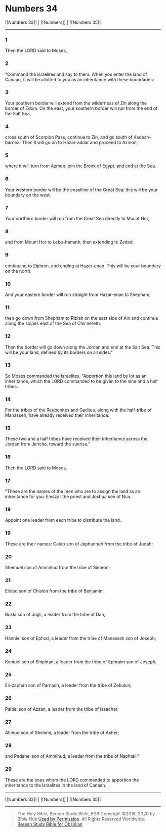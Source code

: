 # Numbers 34

[[Numbers 33]] | [[Numbers]] | [[Numbers 35]]

---

### 1
Then the LORD said to Moses,

### 2
"Command the Israelites and say to them: When you enter the land of Canaan, it will be allotted to you as an inheritance with these boundaries:

### 3
Your southern border will extend from the wilderness of Zin along the border of Edom. On the east, your southern border will run from the end of the Salt Sea,

### 4
cross south of Scorpion Pass, continue to Zin, and go south of Kadesh-barnea. Then it will go on to Hazar-addar and proceed to Azmon,

### 5
where it will turn from Azmon, join the Brook of Egypt, and end at the Sea.

### 6
Your western border will be the coastline of the Great Sea; this will be your boundary on the west.

### 7
Your northern border will run from the Great Sea directly to Mount Hor,

### 8
and from Mount Hor to Lebo-hamath, then extending to Zedad,

### 9
continuing to Ziphron, and ending at Hazar-enan. This will be your boundary on the north.

### 10
And your eastern border will run straight from Hazar-enan to Shepham,

### 11
then go down from Shepham to Riblah on the east side of Ain and continue along the slopes east of the Sea of Chinnereth.

### 12
Then the border will go down along the Jordan and end at the Salt Sea. This will be your land, defined by its borders on all sides."

### 13
So Moses commanded the Israelites, "Apportion this land by lot as an inheritance, which the LORD commanded to be given to the nine and a half tribes.

### 14
For the tribes of the Reubenites and Gadites, along with the half-tribe of Manasseh, have already received their inheritance.

### 15
These two and a half tribes have received their inheritance across the Jordan from Jericho, toward the sunrise."

### 16
Then the LORD said to Moses,

### 17
"These are the names of the men who are to assign the land as an inheritance for you: Eleazar the priest and Joshua son of Nun.

### 18
Appoint one leader from each tribe to distribute the land.

### 19
These are their names: Caleb son of Jephunneh from the tribe of Judah;

### 20
Shemuel son of Ammihud from the tribe of Simeon;

### 21
Elidad son of Chislon from the tribe of Benjamin;

### 22
Bukki son of Jogli, a leader from the tribe of Dan;

### 23
Hanniel son of Ephod, a leader from the tribe of Manasseh son of Joseph;

### 24
Kemuel son of Shiphtan, a leader from the tribe of Ephraim son of Joseph;

### 25
Eli-zaphan son of Parnach, a leader from the tribe of Zebulun;

### 26
Paltiel son of Azzan, a leader from the tribe of Issachar;

### 27
Ahihud son of Shelomi, a leader from the tribe of Asher;

### 28
and Pedahel son of Ammihud, a leader from the tribe of Naphtali."

### 29
These are the ones whom the LORD commanded to apportion the inheritance to the Israelites in the land of Canaan.

---

[[Numbers 33]] | [[Numbers]] | [[Numbers 35]]

---

> The Holy Bible, Berean Study Bible, BSB
> Copyright &copy;2016, 2020 by Bible Hub
> [Used by Permission](https://berean.bible/terms.htm). All Rights Reserved Worldwide.
> [Berean Study Bible for Obsidian](https://github.com/gapmiss/berean-study-bible-for-obsidian)

